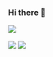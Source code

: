 ### Hi there 👋

<!--
**fun1ty/fun1ty** is a ✨ _special_ ✨ repository because its `README.md` (this file) appears on your GitHub profile.

Here are some ideas to get you started:

- 🔭 I’m currently working on ...
- 🌱 I’m currently learning ...
- 👯 I’m looking to collaborate on ...
- 🤔 I’m looking for help with ...
- 💬 Ask me about ...
- 📫 How to reach me: ...
- 😄 Pronouns: ...
- ⚡ Fun fact: ...
-->

<img src="https://github-readme-stats.vercel.app/api/top-langs/?username=fun1ty&layout=compact"><br><br>
<img src="https://github-readme-stats.vercel.app/api?username=fun1ty&show_icons=true">
 <img src="http://mazandi.herokuapp.com/api?handle={fun1ty}&theme=warm"/>
